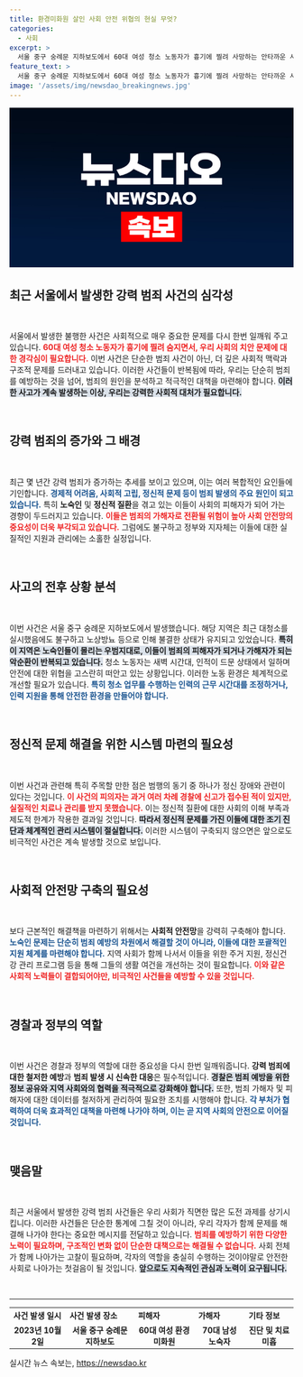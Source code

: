 ```yaml
---
title: 환경미화원 살인 사회 안전 위협의 현실 무엇?
categories:
  - 사회
excerpt: >
  서울 중구 숭례문 지하보도에서 60대 여성 청소 노동자가 흉기에 찔려 사망하는 안타까운 사건이 발생했다. 이번 사고는 불안한 치안 분위기 속, 정신질환자 관리의 실태를 다시금 일깨우고 있다. 여전히 강력대응이 필요하다.
feature_text: >
  서울 중구 숭례문 지하보도에서 60대 여성 청소 노동자가 흉기에 찔려 사망하는 안타까운 사건이 발생했다. 이번 사고는 불안한 치안 분위기 속, 정신질환자 관리의 실태를 다시금 일깨우고 있다. 여전히 강력대응이 필요하다.
image: '/assets/img/newsdao_breakingnews.jpg'
---
```


<p><img src="/assets/img/newsdao_breakingnews.jpg" alt="flaretime 속보" /></p>

<h2 data-ke-size="size26">최근 서울에서 발생한 강력 범죄 사건의 심각성</h2>

<p data-ke-size="size16">&nbsp;</p>

<p>서울에서 발생한 불행한 사건은 사회적으로 매우 중요한 문제를 다시 한번 일깨워 주고 있습니다. <b><span style="color: #ee2323;">60대 여성 청소 노동자가 흉기에 찔려 숨지면서, 우리 사회의 치안 문제에 대한 경각심이 필요합니다.</span></b> 이번 사건은 단순한 범죄 사건이 아닌, 더 깊은 사회적 맥락과 구조적 문제를 드러내고 있습니다. 이러한 사건들이 반복됨에 따라, 우리는 단순히 범죄를 예방하는 것을 넘어, 범죄의 원인을 분석하고 적극적인 대책을 마련해야 합니다. <b><span style="background-color: #21538527;">이러한 사고가 계속 발생하는 이상, 우리는 강력한 사회적 대처가 필요합니다.</span></b></p>

<p data-ke-size="size16">&nbsp;</p>

<h2 data-ke-size="size26">강력 범죄의 증가와 그 배경</h2>

<p data-ke-size="size16">&nbsp;</p>

<p>최근 몇 년간 강력 범죄가 증가하는 추세를 보이고 있으며, 이는 여러 복합적인 요인들에 기인합니다. <b><span style="color: #1a5490;">경제적 어려움, 사회적 고립, 정신적 문제 등이 범죄 발생의 주요 원인이 되고 있습니다.</span></b> 특히 <b>노숙인</b> 및 <b>정신적 질환</b>을 겪고 있는 이들이 사회의 피해자가 되어 가는 경향이 두드러지고 있습니다. <b><span style="color: #ee2323;">이들은 범죄의 가해자로 전환될 위험이 높아 사회 안전망의 중요성이 더욱 부각되고 있습니다.</span></b> 그럼에도 불구하고 정부와 지자체는 이들에 대한 실질적인 지원과 관리에는 소홀한 실정입니다. </p>

<p data-ke-size="size16">&nbsp;</p>

<h2 data-ke-size="size26">사고의 전후 상황 분석</h2>

<p data-ke-size="size16">&nbsp;</p>

<p>이번 사건은 서울 중구 숭례문 지하보도에서 발생했습니다. 해당 지역은 최근 대청소를 실시했음에도 불구하고 노상방뇨 등으로 인해 불결한 상태가 유지되고 있었습니다. <b><span style="background-color: #21538527;">특히 이 지역은 노숙인들이 몰리는 우범지대로, 이들이 범죄의 피해자가 되거나 가해자가 되는 악순환이 반복되고 있습니다.</span></b> 청소 노동자는 새벽 시간대, 인적이 드문 상태에서 일하며 안전에 대한 위협을 고스란히 떠안고 있는 상황입니다. 이러한 노동 환경은 체계적으로 개선할 필요가 있습니다. <b><span style="color: #1a5490;">특히 청소 업무를 수행하는 인력의 근무 시간대를 조정하거나, 인력 지원을 통해 안전한 환경을 만들어야 합니다.</span></b></p>

<p data-ke-size="size16">&nbsp;</p>

<h2 data-ke-size="size26">정신적 문제 해결을 위한 시스템 마련의 필요성</h2>

<p data-ke-size="size16">&nbsp;</p>

<p>이번 사건과 관련해 특히 주목할 만한 점은 범행의 동기 중 하나가 정신 장애와 관련이 있다는 것입니다. <b><span style="color: #ee2323;">이 사건의 피의자는 과거 여러 차례 경찰에 신고가 접수된 적이 있지만, 실질적인 치료나 관리를 받지 못했습니다.</span></b> 이는 정신적 질환에 대한 사회의 이해 부족과 제도적 한계가 작용한 결과일 것입니다. <b><span style="background-color: #21538527;">따라서 정신적 문제를 가진 이들에 대한 조기 진단과 체계적인 관리 시스템이 절실합니다.</span></b> 이러한 시스템이 구축되지 않으면은 앞으로도 비극적인 사건은 계속 발생할 것으로 보입니다.</p>

<p data-ke-size="size16">&nbsp;</p>

<h2 data-ke-size="size26">사회적 안전망 구축의 필요성</h2>

<p data-ke-size="size16">&nbsp;</p>

<p>보다 근본적인 해결책을 마련하기 위해서는 <b>사회적 안전망</b>을 강력히 구축해야 합니다. <b><span style="color: #1a5490;">노숙인 문제는 단순히 범죄 예방의 차원에서 해결할 것이 아니라, 이들에 대한 포괄적인 지원 체계를 마련해야 합니다.</span></b> 지역 사회가 함께 나서서 이들을 위한 주거 지원, 정신건강 관리 프로그램 등을 통해 그들의 생활 여건을 개선하는 것이 필요합니다. <b><span style="color: #ee2323;">이와 같은 사회적 노력들이 결합되어야만, 비극적인 사건들을 예방할 수 있을 것입니다.</span></b></p>

<p data-ke-size="size16">&nbsp;</p>

<h2 data-ke-size="size26">경찰과 정부의 역할</h2>

<p data-ke-size="size16">&nbsp;</p>

<p>이번 사건은 경찰과 정부의 역할에 대한 중요성을 다시 한번 일깨워줍니다. <b>강력 범죄에 대한 철저한 예방</b>과 <b>범죄 발생 시 신속한 대응</b>은 필수적입니다. <b><span style="background-color: #21538527;">경찰은 범죄 예방을 위한 정보 공유와 지역 사회와의 협력을 적극적으로 강화해야 합니다.</span></b> 또한, 범죄 가해자 및 피해자에 대한 데이터를 철저하게 관리하여 필요한 조치를 시행해야 합니다. <b><span style="color: #1a5490;">각 부처가 협력하여 더욱 효과적인 대책을 마련해 나가야 하며, 이는 곧 지역 사회의 안전으로 이어질 것입니다.</span></b> </p>

<p data-ke-size="size16">&nbsp;</p>

<h2 data-ke-size="size26">맺음말</h2>

<p data-ke-size="size16">&nbsp;</p>

<p>최근 서울에서 발생한 강력 범죄 사건들은 우리 사회가 직면한 많은 도전 과제를 상기시킵니다. 이러한 사건들은 단순한 통계에 그칠 것이 아니라, 우리 각자가 함께 문제를 해결해 나가야 한다는 중요한 메시지를 전달하고 있습니다. <b><span style="color: #ee2323;">범죄를 예방하기 위한 다양한 노력이 필요하며, 구조적인 변화 없이 단순한 대책으로는 해결될 수 없습니다.</span></b> 사회 전체가 함께 나아가는 고찰이 필요하며, 각자의 역할을 충실히 수행하는 것이야말로 안전한 사회로 나아가는 첫걸음이 될 것입니다. <b><span style="background-color: #21538527;">앞으로도 지속적인 관심과 노력이 요구됩니다.</span></b></p>

<p data-ke-size="size16">&nbsp;</p>

<hr>

<table style="width:100%; border-collapse: collapse;">
  <tr>
    <th style="text-align: left;">사건 발생 일시</th>
    <th style="text-align: left;">사건 발생 장소</th>
    <th style="text-align: left;">피해자</th>
    <th style="text-align: left;">가해자</th>
    <th style="text-align: left;">기타 정보</th>
  </tr>
  <tr>
    <td style="text-align: center; height: 17px;"><b>2023년 10월 2일</b></td>
    <td style="text-align: center; height: 17px;"><b>서울 중구 숭례문 지하보도</b></td>
    <td style="text-align: center; height: 17px;"><b>60대 여성 환경미화원</b></td>
    <td style="text-align: center; height: 17px;"><b>70대 남성 노숙자</b></td>
    <td style="text-align: center; height: 17px;"><b>진단 및 치료 미흡</b></td>
  </tr>
</table>
실시간 뉴스 속보는, <a href="https://newsdao.kr" rel="dofollow">https://newsdao.kr</a>


